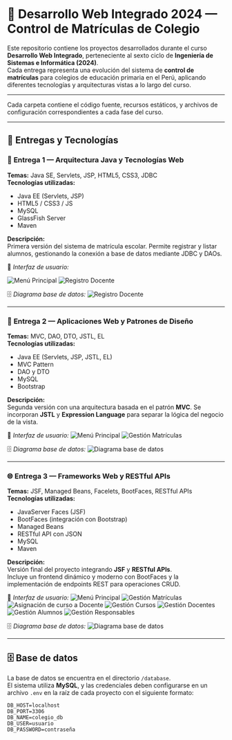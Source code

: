 # 🏫 Desarrollo Web Integrado 2024 — Control de Matrículas de Colegio

Este repositorio contiene los proyectos desarrollados durante el curso **Desarrollo Web Integrado**, perteneciente al sexto ciclo de **Ingeniería de Sistemas e Informática (2024)**.  
Cada entrega representa una evolución del sistema de **control de matrículas** para colegios de educación primaria en el Perú, aplicando diferentes tecnologías y arquitecturas vistas a lo largo del curso.

---


Cada carpeta contiene el código fuente, recursos estáticos, y archivos de configuración correspondientes a cada fase del curso.

---

## 🧩 Entregas y Tecnologías

### 📝 **Entrega 1 — Arquitectura Java y Tecnologías Web**
**Temas:** Java SE, Servlets, JSP, HTML5, CSS3, JDBC  
**Tecnologías utilizadas:**
- Java EE (Servlets, JSP)
- HTML5 / CSS3 / JS
- MySQL
- GlassFish Server
- Maven

**Descripción:**  
Primera versión del sistema de matrícula escolar. Permite registrar y listar alumnos, gestionando la conexión a base de datos mediante JDBC y DAOs.

📸 *Interfaz de usuario:*

![Menú Principal](Entrega1/images/home.png)
![Registro Docente](Entrega1/images/RegDocente.png)

🗄️ *Diagrama base de datos:*
![Registro Docente](Entrega1/images/db.png)

---

### 🧠 **Entrega 2 — Aplicaciones Web y Patrones de Diseño**
**Temas:** MVC, DAO, DTO, JSTL, EL  
**Tecnologías utilizadas:**
- Java EE (Servlets, JSP, JSTL, EL)
- MVC Pattern
- DAO y DTO
- MySQL
- Bootstrap

**Descripción:**  
Segunda versión con una arquitectura basada en el patrón **MVC**. Se incorporan **JSTL** y **Expression Language** para separar la lógica del negocio de la vista.

📸 *Interfaz de usuario:*
![Menú Principal](Entrega2/images/home.png)
![Gestión Matrículas](Entrega2/images/GesMatriculas.png)

🗄️ *Diagrama base de datos:*
![Diagrama base de datos](Entrega2/images/db.png)

---

### 🌐 **Entrega 3 — Frameworks Web y RESTful APIs**
**Temas:** JSF, Managed Beans, Facelets, BootFaces, RESTful APIs  
**Tecnologías utilizadas:**
- JavaServer Faces (JSF)
- BootFaces (integración con Bootstrap)
- Managed Beans
- RESTful API con JSON
- MySQL
- Maven

**Descripción:**  
Versión final del proyecto integrando **JSF** y **RESTful APIs**.  
Incluye un frontend dinámico y moderno con BootFaces y la implementación de endpoints REST para operaciones CRUD.

📸 *Interfaz de usuario:*
![Menú Principal](Entrega3/images/home.png)
![Gestión Matrículas](Entrega3/images/GesMatriculas.png)
![Asignación de curso a Docente](Entrega3/images/AsiCursosDocente.png)
![Gestión Cursos](Entrega3/images/GesCursos.png)
![Gestión Docentes](Entrega3/images/GesDocentes.png)
![Gestión Alumnos](Entrega3/images/GesAlumnos.png)
![Gestión Responsables](Entrega3/images/GesResponsables.png)

🗄️ *Diagrama base de datos:*
![Diagrama base de datos](Entrega3/images/ActualBD.png)

---

## 🗄️ Base de datos

La base de datos se encuentra en el directorio `/database`.  
El sistema utiliza **MySQL**, y las credenciales deben configurarse en un archivo `.env` en la raíz de cada proyecto con el siguiente formato:

```env
DB_HOST=localhost
DB_PORT=3306
DB_NAME=colegio_db
DB_USER=usuario
DB_PASSWORD=contraseña
